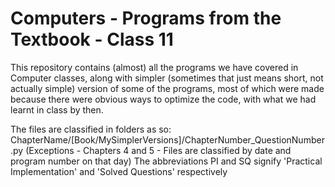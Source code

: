 # Computers - Programs from the Textbook - Class 11
This repository contains (almost) all the programs we have covered in Computer classes, along with simpler (sometimes that just means short, not actually simple) version of some of the programs, most of which were made because there were obvious ways to optimize the code, with what we had learnt in class by then.

The files are classified in folders as so: ChapterName/[Book/MySimplerVersions]/ChapterNumber_QuestionNumber.py (Exceptions - Chapters 4 and 5 - Files are classified by date and program number on that day)
The abbreviations PI and SQ signify 'Practical Implementation' and 'Solved Questions' respectively
